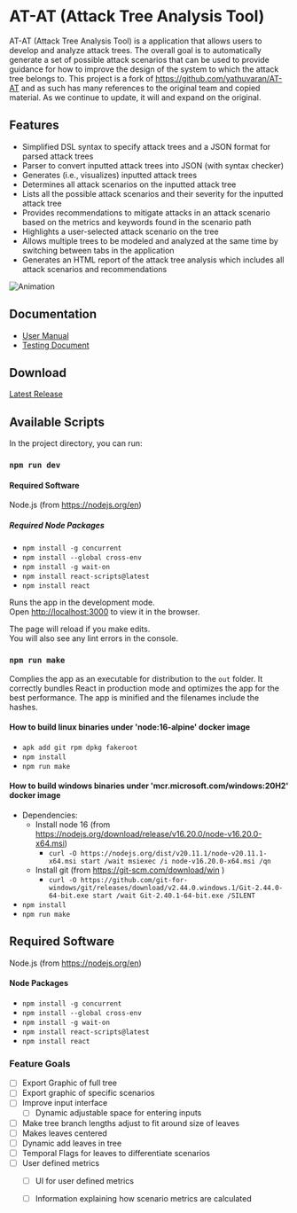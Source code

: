 # AT-AT (Attack Tree Analysis Tool)

AT-AT (Attack Tree Analysis Tool) is a application that allows users to develop and analyze attack trees. The overall goal is to automatically generate a set of possible attack scenarios that can be used to provide guidance for how to improve the design of the system to which the attack tree belongs to. This project is a fork of https://github.com/yathuvaran/AT-AT and as such has many references to the original team and copied material. As we continue to update, it will and expand on the original.

## Features

- Simplified DSL syntax to specify attack trees and a JSON format for parsed attack trees
- Parser to convert inputted attack trees into JSON (with syntax checker)
- Generates (i.e., visualizes) inputted attack trees
- Determines all attack scenarios on the inputted attack tree
- Lists all the possible attack scenarios and their severity for the inputted attack tree
- Provides recommendations to mitigate attacks in an attack scenario based on the metrics and keywords found in the scenario path
- Highlights a user-selected attack scenario on the tree
- Allows multiple trees to be modeled and analyzed at the same time by switching between tabs in the application
- Generates an HTML report of the attack tree analysis which includes all attack scenarios and recommendations

![Animation](https://user-images.githubusercontent.com/49103000/162790364-1ef16090-8c68-420c-b465-f07abbc6aaf3.gif)

## Documentation

- [User Manual](Documentation/User%20Manual.pdf)
- [Testing Document](Documentation/Testing%20Document.pdf)

## Download

[Latest Release](https://github.com/yathuvaran/AT-AT/releases/tag/v1.0.0)

## Available Scripts

In the project directory, you can run:

### `npm run dev`

#### Required Software
Node.js (from https://nodejs.org/en)

##### Required Node Packages
- `npm install -g concurrent`
- `npm install --global cross-env`
- `npm install -g wait-on`
- `npm install react-scripts@latest`
- `npm install react`

Runs the app in the development mode.\
Open [http://localhost:3000](http://localhost:3000) to view it in the browser.

The page will reload if you make edits.\
You will also see any lint errors in the console.

### `npm run make`

Complies the app as an executable for distribution to the `out` folder.
It correctly bundles React in production mode and optimizes the app for the best performance.
The app is minified and the filenames include the hashes.

#### How to build linux binaries under 'node:16-alpine' docker image

- `apk add git rpm dpkg fakeroot`
- `npm install`
- `npm run make`

#### How to build windows binaries under 'mcr.microsoft.com/windows:20H2' docker image

- Dependencies:
  - Install node 16 (from https://nodejs.org/download/release/v16.20.0/node-v16.20.0-x64.msi)
    - `curl -O https://nodejs.org/dist/v20.11.1/node-v20.11.1-x64.msi
     start /wait msiexec /i node-v16.20.0-x64.msi /qn`
  - Install git (from https://git-scm.com/download/win )
    - `curl -O https://github.com/git-for-windows/git/releases/download/v2.44.0.windows.1/Git-2.44.0-64-bit.exe
     start /wait Git-2.40.1-64-bit.exe /SILENT`
- `npm install`
- `npm run make`

## Required Software
Node.js (from https://nodejs.org/en)
#### Node Packages
- `npm install -g concurrent`
- `npm install --global cross-env`
- `npm install -g wait-on`
- `npm install react-scripts@latest`
- `npm install react`


### Feature Goals
- [ ] Export Graphic of full tree
- [ ] Export graphic of specific scenarios
- [ ] Improve input interface
  - [ ] Dynamic adjustable space for entering inputs
- [ ] Make tree branch lengths adjust to fit around size of leaves
- [ ] Makes leaves centered
- [ ] Dynamic add leaves in tree
- [ ] Temporal Flags for leaves to differentiate scenarios
- [ ] User defined metrics
  - [ ] UI for user defined metrics
  - [ ] Information explaining how scenario metrics are calculated 

